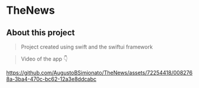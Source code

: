 # TheNews

## About this project
> Project created using swift and the swiftui framework

> Video of the app 👇

https://github.com/AugustoBSimionato/TheNews/assets/72254418/0082768a-3ba4-470c-bc62-12a3e8ddcabc
